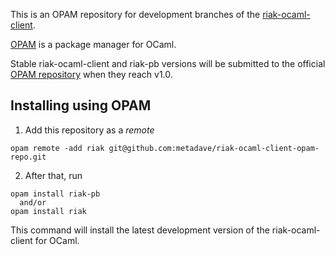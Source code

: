 This is an OPAM repository for development branches of the
[riak-ocaml-client](https://github.com/metadave/riak-ocaml-client).

[OPAM](http://opam.ocamlpro.com/) is a package manager for OCaml.

Stable riak-ocaml-client and riak-pb versions will be submitted to the official
[OPAM repository](https://github.com/OCamlPro/opam-repository) when they reach v1.0.

## Installing using OPAM

1. Add this repository as a _remote_

```
opam remote -add riak git@github.com:metadave/riak-ocaml-client-opam-repo.git
```

2. After that, run

```
opam install riak-pb
  and/or
opam install riak
```

This command will install the latest development version of the riak-ocaml-client for OCaml.
